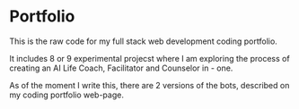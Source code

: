 # Portfolio

This is the raw code for my full stack web development coding portfolio. 

It includes 8 or 9 experimental projecst where I am exploring the process of creating an AI Life Coach, Facilitator and Counselor in - one. 

As of the moment I write this, there are 2 versions of the bots, described on my coding portfolio web-page. 
